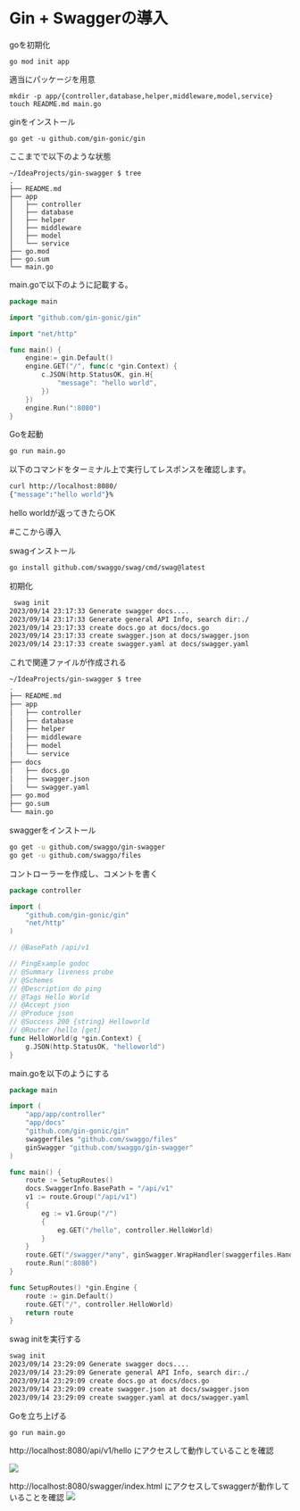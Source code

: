 # Gin + Swaggerの導入


goを初期化
```:sh
go mod init app 
```

適当にパッケージを用意
```:sh
mkdir -p app/{controller,database,helper,middleware,model,service}
touch README.md main.go
```

ginをインストール
```:sh
go get -u github.com/gin-gonic/gin
```

ここまでで以下のような状態
```:sh
~/IdeaProjects/gin-swagger $ tree    
.
├── README.md
├── app
│   ├── controller
│   ├── database
│   ├── helper
│   ├── middleware
│   ├── model
│   └── service
├── go.mod
├── go.sum
└── main.go
```


main.goで以下のように記載する。

```go:main.go
package main

import "github.com/gin-gonic/gin"

import "net/http"

func main() {
    engine:= gin.Default()
    engine.GET("/", func(c *gin.Context) {
        c.JSON(http.StatusOK, gin.H{
            "message": "hello world",
        })
    })
    engine.Run(":8080")
}

```

Goを起動
```sh
go run main.go
```

以下のコマンドをターミナル上で実行してレスポンスを確認します。
```sh
curl http://localhost:8080/
{"message":"hello world"}% 
```
hello worldが返ってきたらOK


#ここから導入

swagインストール
```sh
go install github.com/swaggo/swag/cmd/swag@latest
```

初期化
```sh
 swag init
2023/09/14 23:17:33 Generate swagger docs....
2023/09/14 23:17:33 Generate general API Info, search dir:./
2023/09/14 23:17:33 create docs.go at docs/docs.go
2023/09/14 23:17:33 create swagger.json at docs/swagger.json
2023/09/14 23:17:33 create swagger.yaml at docs/swagger.yaml
```

これで関連ファイルが作成される
```sh
~/IdeaProjects/gin-swagger $ tree
.
├── README.md
├── app
│   ├── controller
│   ├── database
│   ├── helper
│   ├── middleware
│   ├── model
│   └── service
├── docs
│   ├── docs.go
│   ├── swagger.json
│   └── swagger.yaml
├── go.mod
├── go.sum
└── main.go
```

swaggerをインストール
```sh
go get -u github.com/swaggo/gin-swagger
go get -u github.com/swaggo/files
```

コントローラーを作成し、コメントを書く
```go:controller/hello.go
package controller

import (
	"github.com/gin-gonic/gin"
	"net/http"
)

// @BasePath /api/v1

// PingExample godoc
// @Summary liveness probe
// @Schemes
// @Description do ping
// @Tags Hello World
// @Accept json
// @Produce json
// @Success 200 {string} Helloworld
// @Router /hello [get]
func HelloWorld(g *gin.Context) {
	g.JSON(http.StatusOK, "helloworld")
}
```


main.goを以下のようにする
```go:main.go
package main

import (
	"app/app/controller"
	"app/docs"
	"github.com/gin-gonic/gin"
	swaggerfiles "github.com/swaggo/files"
	ginSwagger "github.com/swaggo/gin-swagger"
)

func main() {
	route := SetupRoutes()
	docs.SwaggerInfo.BasePath = "/api/v1"
	v1 := route.Group("/api/v1")
	{
		eg := v1.Group("/")
		{
			eg.GET("/hello", controller.HelloWorld)
		}
	}
	route.GET("/swagger/*any", ginSwagger.WrapHandler(swaggerfiles.Handler))
	route.Run(":8080")
}

func SetupRoutes() *gin.Engine {
	route := gin.Default()
	route.GET("/", controller.HelloWorld)
	return route
}
```

swag initを実行する
```sh
swag init
2023/09/14 23:29:09 Generate swagger docs....
2023/09/14 23:29:09 Generate general API Info, search dir:./
2023/09/14 23:29:09 create docs.go at docs/docs.go
2023/09/14 23:29:09 create swagger.json at docs/swagger.json
2023/09/14 23:29:09 create swagger.yaml at docs/swagger.yaml
```
Goを立ち上げる
```:sh
go run main.go    
```

http://localhost:8080/api/v1/hello にアクセスして動作していることを確認

![](https://storage.googleapis.com/zenn-user-upload/96fe9b125e5b-20230914.png)


http://localhost:8080/swagger/index.html にアクセスしてswaggerが動作していることを確認
![](https://storage.googleapis.com/zenn-user-upload/90f0fa2cb813-20230914.png)

